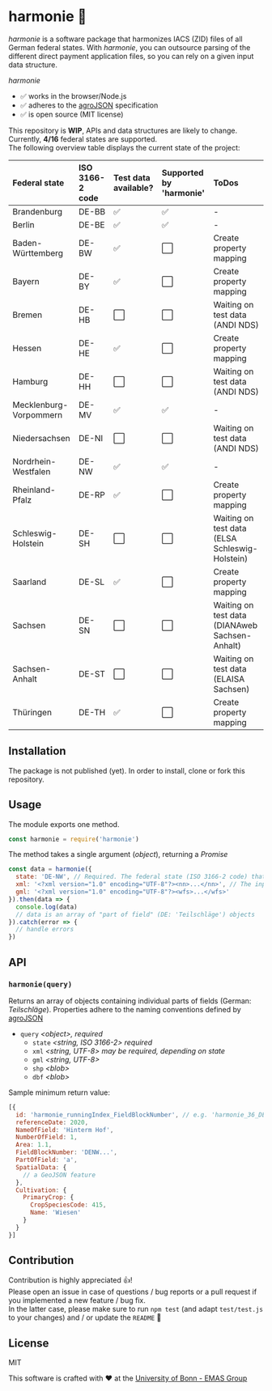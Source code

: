 # harmonie :seedling:
*harmonie* is a software package that harmonizes IACS (ZID) files of all German federal states. With *harmonie*, you can outsource parsing of the different direct payment application files, so you can rely on a given input data structure.  

*harmonie*
- ✅ works in the browser/Node.js
- ✅ adheres to the [agroJSON](https://github.com/fruchtfolge/agroJSON) specification
- ✅ is open source (MIT license)

This repository is **WIP**, APIs and data structures are likely to change.  
Currently, **4/16** federal states are supported.  
The following overview table displays the current state of the project:

| Federal state          | ISO 3166-2 code | Test data available? | Supported by 'harmonie' | ToDos                                          |
|:-----------------------|:----------------|:---------------------|:------------------------|:-----------------------------------------------|
| Brandenburg            | DE-BB           | ✅                    | ✅                       | -                                              |
| Berlin                 | DE-BE           | ✅                    | ✅                       | -                                              |
| Baden-Württemberg      | DE-BW           | ✅                    | ⬜️                       | Create property mapping                        |
| Bayern                 | DE-BY           | ✅                    | ⬜️                       | Create property mapping                        |
| Bremen                 | DE-HB           | ⬜️                    | ⬜️                       | Waiting on test data (ANDI NDS)                |
| Hessen                 | DE-HE           | ✅                    | ⬜️                       | Create property mapping                        |
| Hamburg                | DE-HH           | ⬜️                    | ⬜️                       | Waiting on test data (ANDI NDS)                |
| Mecklenburg-Vorpommern | DE-MV           | ✅                    | ✅                       | -                                              |
| Niedersachsen          | DE-NI           | ⬜️                    | ⬜️                       | Waiting on test data (ANDI NDS)                |
| Nordrhein-Westfalen    | DE-NW           | ✅                    | ✅                       | -                                              |
| Rheinland-Pfalz        | DE-RP           | ✅                    | ⬜️                       | Create property mapping                        |
| Schleswig-Holstein     | DE-SH           | ⬜️                    | ⬜️                       | Waiting on test data (ELSA Schleswig-Holstein) |
| Saarland               | DE-SL           | ✅                    | ⬜️                       | Create property mapping                        |
| Sachsen                | DE-SN           | ⬜️                    | ⬜️                       | Waiting on test data (DIANAweb Sachsen-Anhalt) |
| Sachsen-Anhalt         | DE-ST           | ⬜️                    | ⬜️                       | Waiting on test data (ELAISA Sachsen)          |
| Thüringen              | DE-TH           | ✅                    | ⬜️                       | Create property mapping                        |

## Installation
The package is not published (yet).
In order to install, clone or fork this repository.

## Usage
The module exports one method. 
```js
const harmonie = require('harmonie')
```

The method takes a single argument (*object*), returning a *Promise*
```js
const data = harmonie({
  state: 'DE-NW', // Required. The federal state (ISO 3166-2 code) that issued the ZID/IACS files
  xml: '<?xml version="1.0" encoding="UTF-8"?><nn>...</nn>', // The input data. Please see table below for required input data files for each federal state, and the required encoding.
  gml: '<?xml version="1.0" encoding="UTF-8"?><wfs>...</wfs>'  
}).then(data => {
  console.log(data)
  // data is an array of "part of field" (DE: 'Teilschläge') objects
}).catch(error => {
  // handle errors
})
```

## API

### `harmonie(query)`

Returns an array of objects containing individual parts of fields (German: *Teilschläge*). Properties adhere to the naming conventions defined by [agroJSON](https://github.com/fruchtfolge/agroJSON)

- `query` *\<object\>, required*
  -  `state` *\<string, ISO 3166-2\> required*
  -  `xml` *\<string, UTF-8\> may be required, depending on state*
  -  `gml` *\<string, UTF-8\>*
  -  `shp` *\<blob\>*
  -  `dbf` *\<blob\>*

Sample minimum return value:
```js
[{
  id: 'harmonie_runningIndex_FieldBlockNumber', // e.g. 'harmonie_36_DEBBLI0261009129'
  referenceDate: 2020,
  NameOfField: 'Hinterm Hof',
  NumberOfField: 1,
  Area: 1.1,
  FieldBlockNumber: 'DENW...',
  PartOfField: 'a',
  SpatialData: {
    // a GeoJSON feature
  },
  Cultivation: {
    PrimaryCrop: {
      CropSpeciesCode: 415,
      Name: 'Wiesen'
    }
  }
}]
```

## Contribution
Contribution is highly appreciated 👍!  
Please open an issue in case of questions / bug reports or a pull request if you implemented a new feature / bug fix.  
In the latter case, please make sure to run `npm test` (and adapt `test/test.js` to your changes) and / or update the `README` 🙂

## License
MIT

This software is crafted with :heart: at the [University of Bonn - EMAS Group](https://www.ilr.uni-bonn.de/em/em_e.htm)
